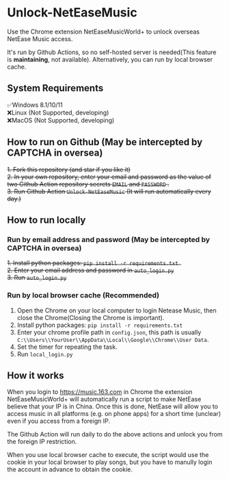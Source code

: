 # Unlock-NetEaseMusic

Use the Chrome extension NetEaseMusicWorld+ to unlock overseas NetEase Music access.

It's run by Github Actions, so no self-hosted server is needed(This feature is **maintaining**, not available). Alternatively, you can run by local browser cache.  

## System Requirements  
:white_check_mark:Windows 8.1/10/11   
:x:Linux (Not Supported, developing)  
:x:MacOS (Not Supported, developing)  

## How to run on Github  (May be intercepted by CAPTCHA in oversea)

~~1. Fork this repository (and star if you like it)~~  
~~2. In your own repository, enter your email and password as the value of two Github Action repository   secrets `EMAIL` and `PASSWORD` .~~  
~~3. Run Github Action `Unlock-NetEaseMusic` (It will run automatically every day.)~~  

## How to run locally

### Run by email address and password  (May be intercepted by CAPTCHA in oversea)
~~1. Install python packages: `pip install -r requirements.txt `~~  
~~2. Enter your email address and password in `auto_login.py`~~  
~~3. Run `auto_login.py`~~   

### Run by local browser cache (Recommended)
1. Open the Chrome on your local computer to login Netease Music, then close the Chrome(Closing the Chrome is important).  
2. Install python packages: `pip install -r requirements.txt `   
3. Enter your chrome profile path in `config.json`, this path is usually `C:\\Users\\YourUser\\AppData\\Local\\Google\\Chrome\\User Data`.    
4. Set the timer for repeating the task.  
5. Run `local_login.py`   

## How it works

When you login to https://music.163.com in Chrome the extension NetEaseMusicWorld+ will automatically run a script to make NetEase believe that your IP is in China. Once this is done, NetEase will allow you to access music in all platforms (e.g. on phone apps) for a short time (unclear) even if you access from a foreign IP.

The Github Action will run daily to do the above actions and unlock you from the foreign IP restriction.  

When you use local browser cache to execute, the script would use the cookie in your local browser to play songs, but you have to manully login the account in advance to obtain the cookie.
